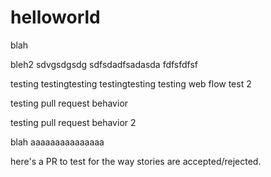 # helloworld
blah

bleh2
sdvgsdgsdg
sdfsdadfsadasda
fdfsfdfsf



testing testingtesting testingtesting testing
web flow test 2

testing pull request behavior

testing pull request behavior 2

blah
aaaaaaaaaaaaaaa

here's a PR to test for the way stories are accepted/rejected.
